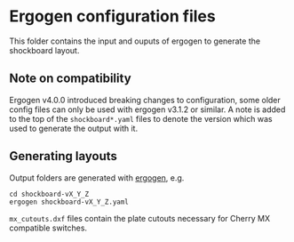 # Ergogen configuration files

This folder contains the input and ouputs of ergogen to generate the shockboard layout.

## Note on compatibility

Ergogen v4.0.0 introduced breaking changes to configuration, some older config files can only be used with ergogen v3.1.2 or similar. A note is added to the top of the `shockboard*.yaml` files to denote the version which was used to generate the output with it.

## Generating layouts

Output folders are generated with [ergogen](ergogen.xyz), e.g.

```shell
cd shockboard-vX_Y_Z
ergogen shockboard-vX_Y_Z.yaml
```

`mx_cutouts.dxf` files contain the plate cutouts necessary for Cherry MX compatible switches.
